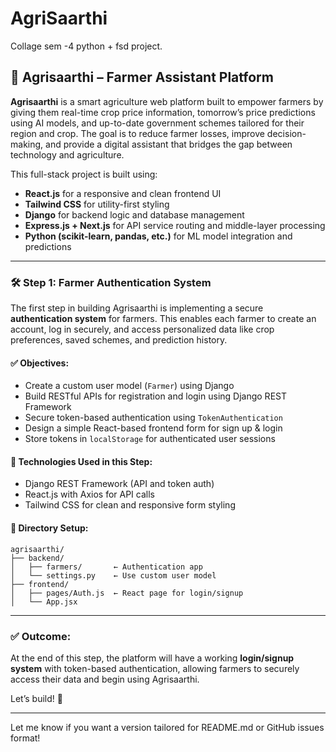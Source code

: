 # AgriSaarthi
Collage sem -4 python + fsd project.



## 🚀 Agrisaarthi – Farmer Assistant Platform

**Agrisaarthi** is a smart agriculture web platform built to empower farmers by giving them real-time crop price information, tomorrow’s price predictions using AI models, and up-to-date government schemes tailored for their region and crop. The goal is to reduce farmer losses, improve decision-making, and provide a digital assistant that bridges the gap between technology and agriculture.

This full-stack project is built using:

* **React.js** for a responsive and clean frontend UI
* **Tailwind CSS** for utility-first styling
* **Django** for backend logic and database management
* **Express.js + Next.js** for API service routing and middle-layer processing
* **Python (scikit-learn, pandas, etc.)** for ML model integration and predictions

---

### 🛠️ Step 1: Farmer Authentication System

The first step in building Agrisaarthi is implementing a secure **authentication system** for farmers. This enables each farmer to create an account, log in securely, and access personalized data like crop preferences, saved schemes, and prediction history.

#### ✅ Objectives:

* Create a custom user model (`Farmer`) using Django
* Build RESTful APIs for registration and login using Django REST Framework
* Secure token-based authentication using `TokenAuthentication`
* Design a simple React-based frontend form for sign up & login
* Store tokens in `localStorage` for authenticated user sessions

#### 🔧 Technologies Used in this Step:

* Django REST Framework (API and token auth)
* React.js with Axios for API calls
* Tailwind CSS for clean and responsive form styling

#### 📂 Directory Setup:

```
agrisaarthi/
├── backend/
│   ├── farmers/       ← Authentication app
│   └── settings.py    ← Use custom user model
├── frontend/
│   ├── pages/Auth.js  ← React page for login/signup
│   └── App.jsx
```

---

### ✅ Outcome:

At the end of this step, the platform will have a working **login/signup system** with token-based authentication, allowing farmers to securely access their data and begin using Agrisaarthi.

Let’s build! 🌱

---

Let me know if you want a version tailored for README.md or GitHub issues format!
